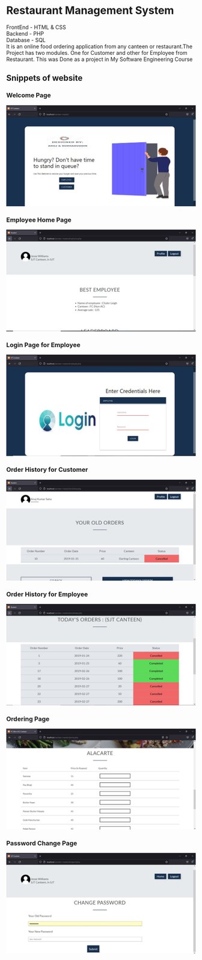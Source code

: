 # Restaurant Management System
 FrontEnd - HTML & CSS <br>
 Backend - PHP<br>
Database - SQL<br>
It is an online food ordering application from any canteen or restaurant.The Project has two modules. One for Customer and other for Employee from Restaurant.
This was Done as a project in My Software Engineering Course

<h2>Snippets of website</h2>
<h3> Welcome Page</h3>
<img src="https://github.com/anujkumar070/Online_Food_Ordering_System/blob/main/Demo%20Images/WelcomePage.JPG"></img>
<h3> Employee Home Page</h3>
<img src="https://github.com/anujkumar070/Online_Food_Ordering_System/blob/main/Demo%20Images/employeePage.JPG"></img>
<h3> Login Page for Employee</h3>
<img src="https://github.com/anujkumar070/Online_Food_Ordering_System/blob/main/Demo%20Images/elogin.JPG"></img>
<h3> Order History for Customer</h3>
<img src="https://github.com/anujkumar070/Online_Food_Ordering_System/blob/main/Demo%20Images/orderHistoryCustomer.JPG"></img>
<h3> Order History for Employee</h3>
<img src="https://github.com/anujkumar070/Online_Food_Ordering_System/blob/main/Demo%20Images/orderHistory.JPG"></img>
<h3> Ordering Page</h3>
<img src="https://github.com/anujkumar070/Online_Food_Ordering_System/blob/main/Demo%20Images/ordering%20page.JPG"></img>
<h3>Password Change Page</h3>
<img src="https://github.com/anujkumar070/Online_Food_Ordering_System/blob/main/Demo%20Images/passwordChange.JPG"></img>

